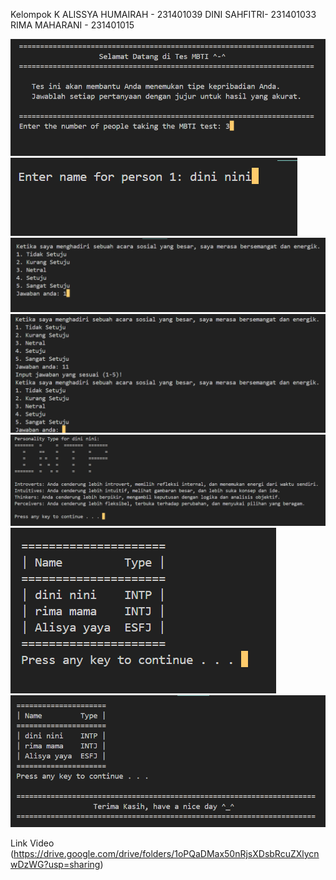 Kelompok K
ALISSYA HUMAIRAH - 231401039
DINI SAHFITRI- 231401033
RIMA MAHARANI - 231401015

![alt text](https://github.com/alissyaa/Kelompok-K/blob/main/hasil/1.png?raw=true)
![alt text](https://github.com/alissyaa/Kelompok-K/blob/main/hasil/2.png?raw=true)
![alt text](https://github.com/alissyaa/Kelompok-K/blob/main/hasil/3.png?raw=true)
![alt text](https://github.com/alissyaa/Kelompok-K/blob/main/hasil/4.png?raw=true)
![alt text](https://github.com/alissyaa/Kelompok-K/blob/main/hasil/5.png?raw=true)
![alt text](https://github.com/alissyaa/Kelompok-K/blob/main/hasil/6.png?raw=true)
![alt text](https://github.com/alissyaa/Kelompok-K/blob/main/hasil/7.png?raw=true)



Link Video (https://drive.google.com/drive/folders/1oPQaDMax50nRjsXDsbRcuZXlycnwDzWG?usp=sharing)
